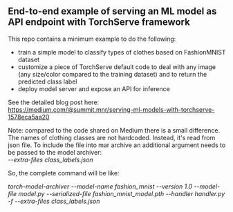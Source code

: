 ## End-to-end example of serving an ML model as API endpoint with TorchServe framework
This repo contains a minimum example to do the following:
* train a simple model to classify types of clothes based on FashionMNIST dataset
* customize a piece of TorchServe default code to deal with any image (any size/color compared to the training dataset) and to return the predicted class label
* deploy model server and expose an API for inference

See the detailed blog post here:
https://medium.com/@summit.mnr/serving-ml-models-with-torchserve-1578eca5aa20

Note: compared to the code shared on Medium there is a small difference. The names of clothing classes are not hardcoded. Instead, it's read from json file. 
To include the file into mar archive an additional argument needs to be passed to the model archiver:  
*--extra-files class_labels.json*  

So, the complete command will be like:  

*torch-model-archiver --model-name fashion_mnist --version 1.0 --model-file model.py --serialized-file fashion_mnist_model.pth --handler handler.py -f --extra-files class_labels.json*

